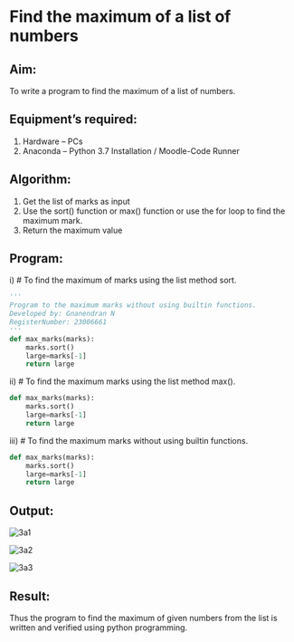 # Find the maximum of a list of numbers
## Aim:
To write a program to find the maximum of a list of numbers.
## Equipment’s required:
1.	Hardware – PCs
2.	Anaconda – Python 3.7 Installation / Moodle-Code Runner
## Algorithm:
1.	Get the list of marks as input
2.	Use the sort() function or max() function or use the for loop to find the maximum mark.
3.	Return the maximum value

## Program:
i)	# To find the maximum of marks using the list method sort.
```Python
''' 
Program to the maximum marks without using builtin functions.
Developed by: Gnanendran N
RegisterNumber: 23006661
'''
def max_marks(marks):
    marks.sort()
    large=marks[-1]
    return large
```

ii)	# To find the maximum marks using the list method max().
```Python
def max_marks(marks):
    marks.sort()
    large=marks[-1]
    return large
```

iii) # To find the maximum marks without using builtin functions.
```Python
def max_marks(marks):
    marks.sort()
    large=marks[-1]
    return large
```

## Output:
![3a1](https://github.com/GnanendranN/FindMaximum/assets/138955207/b72dd987-6f0d-428a-ae5e-59f2b275777b)

![3a2](https://github.com/GnanendranN/FindMaximum/assets/138955207/6486da20-0139-42d0-b994-92b56e34fd9f)

![3a3](https://github.com/GnanendranN/FindMaximum/assets/138955207/f42453c5-5ec9-473f-90cd-7b6c917ccd71)

## Result:
Thus the program to find the maximum of given numbers from the list is written and verified using python programming.
